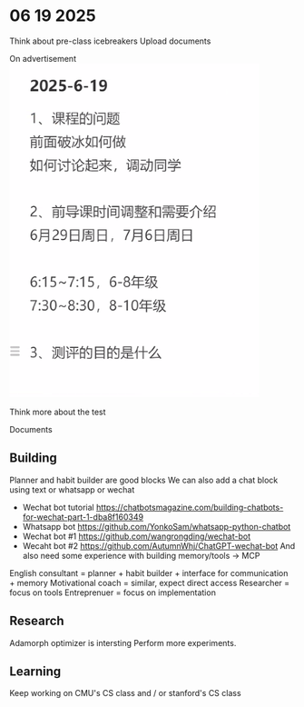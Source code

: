 # 06 19 2025

Think about pre-class icebreakers
Upload documents 

On advertisement
![alt text](06_19/image.png)

Think more about the test

Documents

## Building 
Planner and habit builder are good blocks
We can also add a chat block using text or whatsapp or wechat
- Wechat bot tutorial https://chatbotsmagazine.com/building-chatbots-for-wechat-part-1-dba8f160349
- Whatsapp bot https://github.com/YonkoSam/whatsapp-python-chatbot
- Wechat bot #1 https://github.com/wangrongding/wechat-bot
- Wecaht bot #2 https://github.com/AutumnWhj/ChatGPT-wechat-bot
And also need some experience with building memory/tools -> MCP

English consultant = planner + habit builder + interface for communication + memory
Motivational coach = similar, expect direct access
Researcher = focus on tools 
Entreprenuer = focus on implementation

## Research
Adamorph optimizer is intersting 
Perform more experiments.

## Learning
Keep working on CMU's CS class and / or stanford's CS class
 
 